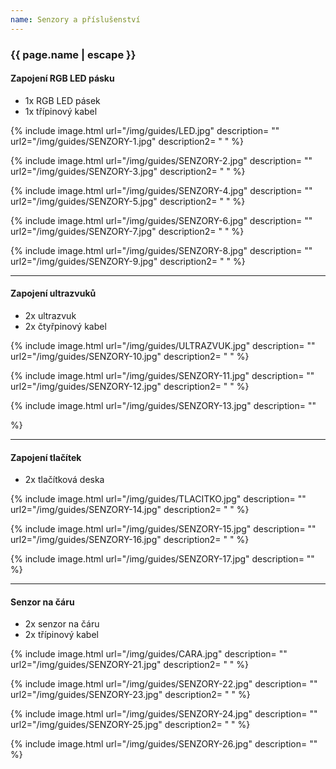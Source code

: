 ```yaml
---
name: Senzory a příslušenství
---
```

### {{ page.name | escape }}

#### Zapojení RGB LED pásku 

- 1x RGB LED pásek
- 1x třípinový kabel

{% include image.html
    url="/img/guides/LED.jpg"
    description=
        ""
    url2="/img/guides/SENZORY-1.jpg"
    description2=
        " "
%}

{% include image.html
    url="/img/guides/SENZORY-2.jpg"
    description=
        ""
    url2="/img/guides/SENZORY-3.jpg"
    description2=
        " "
%}

{% include image.html
    url="/img/guides/SENZORY-4.jpg"
    description=
        ""
    url2="/img/guides/SENZORY-5.jpg"
    description2=
        " "
%}

{% include image.html
    url="/img/guides/SENZORY-6.jpg"
    description=
        ""
    url2="/img/guides/SENZORY-7.jpg"
    description2=
        " "
%}

{% include image.html
    url="/img/guides/SENZORY-8.jpg"
    description=
        ""
    url2="/img/guides/SENZORY-9.jpg"
    description2=
        " "
%}

---

#### Zapojení ultrazvuků

- 2x ultrazvuk
- 2x čtyřpinový kabel 

{% include image.html
    url="/img/guides/ULTRAZVUK.jpg"
    description=
        ""
    url2="/img/guides/SENZORY-10.jpg"
    description2=
        " "
%}

{% include image.html
    url="/img/guides/SENZORY-11.jpg"
    description=
        ""
    url2="/img/guides/SENZORY-12.jpg"
    description2=
        " "
%}

{% include image.html
    url="/img/guides/SENZORY-13.jpg"
    description=
        ""

%}

---

#### Zapojení tlačítek

- 2x tlačítková deska


{% include image.html
    url="/img/guides/TLACITKO.jpg"
    description=
        ""
    url2="/img/guides/SENZORY-14.jpg"
    description2=
        " "
%}

{% include image.html
    url="/img/guides/SENZORY-15.jpg"
    description=
        ""
    url2="/img/guides/SENZORY-16.jpg"
    description2=
        " "
%}

{% include image.html
    url="/img/guides/SENZORY-17.jpg"
    description=
        ""
%}

---

#### Senzor na čáru

- 2x senzor na čáru
- 2x třípinový kabel

{% include image.html
    url="/img/guides/CARA.jpg"
    description=
        ""
    url2="/img/guides/SENZORY-21.jpg"
    description2=
        " "
%}

{% include image.html
    url="/img/guides/SENZORY-22.jpg"
    description=
        ""
    url2="/img/guides/SENZORY-23.jpg"
    description2=
        " "
%}

{% include image.html
    url="/img/guides/SENZORY-24.jpg"
    description=
        ""
    url2="/img/guides/SENZORY-25.jpg"
    description2=
        " "
%}

{% include image.html
    url="/img/guides/SENZORY-26.jpg"
    description=
        ""
%}


